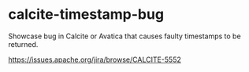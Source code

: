 # calcite-timestamp-bug
Showcase bug in Calcite or Avatica that causes faulty timestamps to be returned.

https://issues.apache.org/jira/browse/CALCITE-5552
